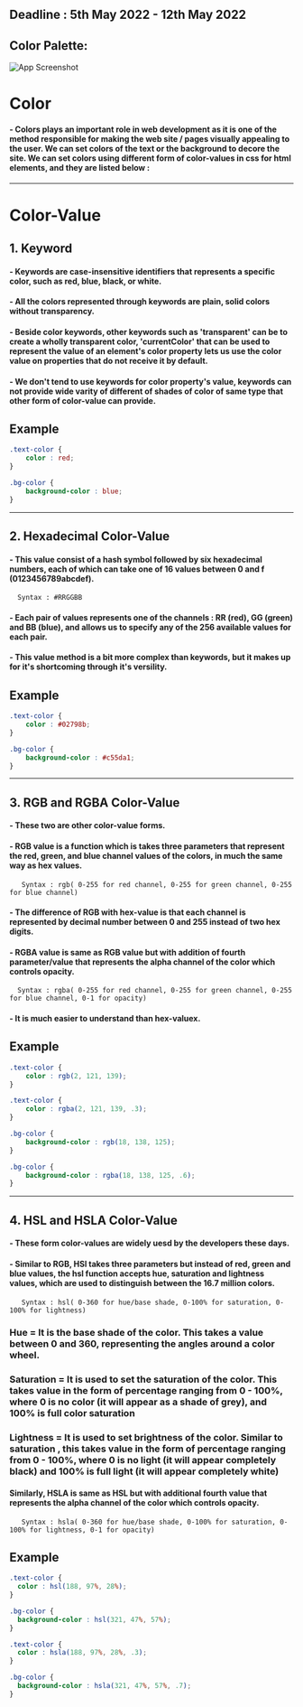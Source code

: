 ## Deadline : 5th May 2022 - 12th May 2022

## Color Palette:
![App Screenshot](./Colors.jpeg)

# Color
#### - Colors plays an important role in web development as it is one of the method responsible for making the web site / pages visually appealing to the user. We can set colors of the text or the background to decore the site. We can set colors using different form of color-values in css for html elements, and they are listed below :

---
# Color-Value

## 1. Keyword

#### - Keywords are case-insensitive identifiers that represents a specific color, such as red, blue, black, or white.
#### - All the colors represented through keywords are plain, solid colors without transparency. 
#### - Beside color keywords, other keywords such as 'transparent' can be to create a wholly transparent color, 'currentColor' that  can be used to represent the value of an element's color property lets us use the color value on properties that do not receive it by default.
#### - We don't tend to use keywords for color property's value, keywords can not provide wide varity of different of shades of color of same type that other form of color-value can provide.

## Example
```CSS
.text-color {
    color : red;
}

.bg-color {
    background-color : blue;
}

```
---

## 2. Hexadecimal Color-Value

#### - This value consist of a hash symbol followed by six hexadecimal numbers, each of which can take one of 16 values between 0 and f (0123456789abcdef).
      Syntax : #RRGGBB
#### - Each pair of values represents one of the channels : RR (red), GG (green) and BB (blue), and allows us to specify any of the 256 available values for each pair.
#### - This value method is a bit more complex than keywords, but it makes up for it's shortcoming through it's versility.

## Example 
```CSS
.text-color {
    color : #02798b;
}

.bg-color {
    background-color : #c55da1;
}
```
---

## 3. RGB and RGBA Color-Value

#### - These two are other color-value forms.
#### - RGB value is a function which is takes three parameters that represent the red, green, and blue channel values of the colors, in much the same way as hex values.
       Syntax : rgb( 0-255 for red channel, 0-255 for green channel, 0-255 for blue channel)
#### - The difference of RGB with hex-value is that each channel is represented by decimal number between 0 and 255 instead of two hex digits.
#### - RGBA value is same as RGB value but with addition of fourth parameter/value that represents the alpha channel of the color which controls opacity.
      Syntax : rgba( 0-255 for red channel, 0-255 for green channel, 0-255 for blue channel, 0-1 for opacity)
#### - It is much easier to understand than hex-valuex.

## Example
```Css
.text-color {
    color : rgb(2, 121, 139);
}

.text-color {
    color : rgba(2, 121, 139, .3);
}

.bg-color {
    background-color : rgb(18, 138, 125);
}

.bg-color {
    background-color : rgba(18, 138, 125, .6);
}
```
---
## 4. HSL and HSLA Color-Value

#### - These form color-values are widely uesd by the developers these days.
#### - Similar to RGB, HSl takes three parameters but instead of red, green and blue values, the hsl function accepts hue, saturation and lightness values, which are used to distinguish between the 16.7 million colors.
       Syntax : hsl( 0-360 for hue/base shade, 0-100% for saturation, 0-100% for lightness)

### Hue = It is the base shade of the color. This takes a value between 0 and 360, representing the angles around a color wheel.

### Saturation = It is used to set the saturation of the color. This takes value in the form of percentage ranging from 0 - 100%, where 0 is no color (it will appear as a shade of grey), and 100% is full color saturation
 
### Lightness = It is used to set brightness of the color. Similar to saturation , this takes value in the form of percentage ranging from 0 - 100%, where 0 is no light (it will appear completely black) and 100% is full light (it will appear completely white)

#### Similarly, HSLA is same as HSL but with additional fourth value that represents the alpha channel of the color which controls opacity.
       Syntax : hsla( 0-360 for hue/base shade, 0-100% for saturation, 0-100% for lightness, 0-1 for opacity)

## Example
```CSS
.text-color {
  color : hsl(188, 97%, 28%);
}

.bg-color {
  background-color : hsl(321, 47%, 57%);
}

.text-color {
  color : hsla(188, 97%, 28%, .3);
}

.bg-color {
  background-color : hsla(321, 47%, 57%, .7);
}
```